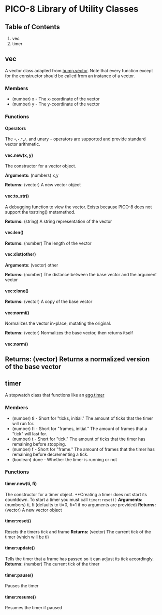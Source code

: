 # PICO-8 Library of Utility Classes 
## Table of Contents
1. vec
2. timer

## vec
A vector class adapted from [hump.vector](https://github.com/vrld/hump/blob/master/vector.lua). Note that every function except for the constructor should be called from an instance of a vector.
### Members
* (number) x - The x-coordinate of the vector
* (number) y - The y-coordinate of the vector
### Functions
#### Operators
  The `+`,`-`,`*`,`/`, and unary `-` operators are supported and provide standard vector arithmetic.
#### vec.new(x, y)
  The constructor for a vector object.

  **Arguments:** (numbers) x,y

  **Returns:** (vector) A new vector object
#### vec:to_str()
  A debugging function to view the vector. Exists because PICO-8 does not support the tostring() metamethod.

  **Returns:** (string) A string representation of the vector
#### vec:len()
  **Returns:** (number) The length of the vector
#### vec:dist(other)

  **Arguments:** (vector) other

  **Returns:** (number) The distance between the base vector and the argument vector
#### vec:clone()
  **Returns:** (vector) A copy of the base vector
#### vec:normi()
  Normalizes the vector in-place, mutating the original.

  **Returns:** (vector) Normalizes the base vector, then returns itself
#### vec:norm()
  **Returns:** (vector) Returns a normalized version of the base vector
---

## timer
A stopwatch class that functions like an [egg timer](https://en.wikipedia.org/wiki/Egg_timer)
### Members
* (number) ti - Short for "ticks, initial." The amount of ticks that the timer will run for.
* (number) fi - Short for "frames, initial." The amount of frames that a "tick" will last for.
* (number) t - Short for "tick." The amount of ticks that the timer has remaining before stopping.
* (number) f - Short for "frame." The amount of frames that the timer has remaining before decrementing a tick.
* (boolean) done - Whether the timer is running or not
### Functions
#### timer.new(ti, fi)
  The constructor for a timer object. **Creating a timer does not start its countdown. To start a timer you must call `timer:reset()`
  **Arguments:** (numbers) ti, fi (defaults to ti=0, fi=1 if no arguments are provided)
  **Returns:** (vector) A new vector object
#### timer:reset()
  Resets the timers tick and frame
  **Returns:** (vector) The current tick of the timer (which will be ti)
#### timer:update()
  Tells the timer that a frame has passed so it can adjust its tick accordingly.
  **Returns:** (number) The current tick of the timer
#### timer:pause()
  Pauses the timer
#### timer:resume()
  Resumes the timer if paused
